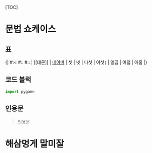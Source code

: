 [TOC]

# 문법 쇼케이스

## 표
{|
#:<
#:.
#::
| [[대문]]
| [네이버](http://www.naver.com "네이버")
| 셋
| 넷
| 다섯
| 여섯`|`
| 일곱 
| 여덟
| 아홉
|}

## 코드 블럭
```python
import pygame
```
## 인용문
> 인용문

# 해삼멍게 말미잘